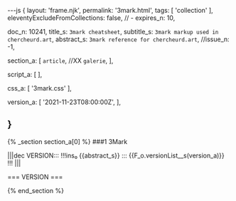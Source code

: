 ---js
{
  layout:    'frame.njk',
  permalink: '3mark.html',
  tags:      [ 'collection' ],
  eleventyExcludeFromCollections: false,
  // - expires_n: 10,

  doc_n:      10241,
  title_s:    `3mark cheatsheet`,
  subtitle_s: `3mark markup used in chercheurd.art`,
  abstract_s: `3mark reference for chercheurd.art`,
  //issue_n:    -1,

  section_a:
  [
    `article`,
    //XX `galerie`,
  ],

  script_a:
  [
  ],

  css_a:
  [
    '3mark.css'
  ],

  version_a:
  [
    '2021-11-23T08:00:00Z',
  ],
  
}
---
{% _section section_a[0] %}
###1 3Mark

|||dec   VERSION:::
!!!ins₀   {{abstract_s}} :::
{{F_o.versionList__s(version_a)}} !!! |||

=== VERSION ===



{% end_section %}
